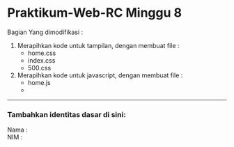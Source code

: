 # Praktikum-Web-RC Minggu 8
Bagian Yang dimodifikasi :
1. Merapihkan kode untuk tampilan, dengan membuat file :
   - home.css
   - index.css
   - 500.css
2. Merapihkan kode untuk javascript, dengan membuat file :
   - home.js
   - 
<hr>

### Tambahkan identitas dasar di sini: 

Nama  :
<br>
NIM   :
